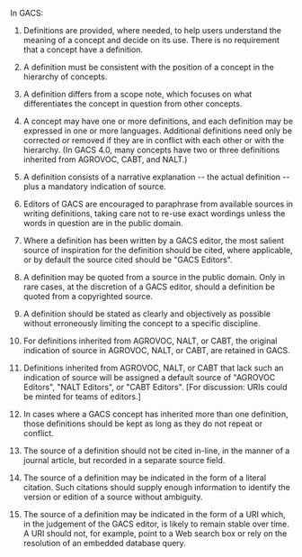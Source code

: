 In GACS:

1. Definitions are provided, where needed, to help users understand
   the meaning of a concept and decide on its use.  There is no requirement
   that a concept have a definition.

2. A definition must be consistent with the position of a concept in the 
   hierarchy of concepts.

3. A definition differs from a scope note, which focuses on what differentiates
   the concept in question from other concepts.

4. A concept may have one or more definitions, and each definition may be
   expressed in one or more languages.   Additional definitions need only be
   corrected or removed if they are in conflict with each other or with the
   hierarchy.  (In GACS 4.0, many concepts have two or three definitions
   inherited from AGROVOC, CABT, and NALT.)
   
5. A definition consists of a narrative explanation -- the actual definition --
   plus a mandatory indication of source.

6. Editors of GACS are encouraged to paraphrase from available sources 
   in writing definitions, taking care not to re-use exact wordings unless
   the words in question are in the public domain.
   
7. Where a definition has been written by a GACS editor, the most salient
   source of inspiration for the definition should be cited, where applicable,
   or by default the source cited should be "GACS Editors".  

8. A definition may be quoted from a source in the public domain.  Only in 
   rare cases, at the discretion of a GACS editor, should a definition be 
   quoted from a copyrighted source.

9. A definition should be stated as clearly and objectively as possible 
   without erroneously limiting the concept to a specific discipline.  

10. For definitions inherited from AGROVOC, NALT, or CABT, the original 
    indication of source in AGROVOC, NALT, or CABT, are retained in 
    GACS.

11. Definitions inherited from AGROVOC, NALT, or CABT that lack such an
    indication of source will be assigned a default source of "AGROVOC 
    Editors", "NALT Editors", or "CABT Editors".  [For discussion: URIs 
    could be minted for teams of editors.]

12. In cases where a GACS concept has inherited more than one 
    definition, those definitions should be kept as long as they do not 
    repeat or conflict.

13. The source of a definition should not be cited in-line, in the manner 
    of a journal article, but recorded in a separate source field.

14. The source of a definition may be indicated in the form of a literal
    citation.  Such citations should supply enough information to identify
    the version or edition of a source without ambiguity.

15. The source of a definition may be indicated in the form of a URI which,
    in the judgement of the GACS editor, is likely to remain stable over time.
    A URI should not, for example, point to a Web search box or rely on the 
    resolution of an embedded database query.


